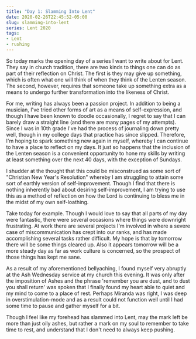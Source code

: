 ```yaml
---
title: "Day 1: Slamming Into Lent"
date: 2020-02-26T22:45:52-05:00
slug: slamming-into-lent
series: Lent 2020
tags:
- Lent
- rushing
---
```

So today marks the opening day of a series I want to write about for Lent. They say in church tradition, there are two kinds to things one can do as part of their reflection on Christ. The first is they may give up something, which is often what one will think of when they think of the Lenten season. The second, however, requires that someone take up something extra as a means to undergo further transformation into the likeness of Christ. 

For me, writing has always been a passion project. In addition to being a musician, I've tried other forms of art as a means of self-expression, and though I have been known to doodle occasionally, I regret to say that I can barely draw a straight line (and there are many pages of my attempts). Since I was in 10th grade I've had the process of journaling down pretty well, though in my college days that practice has since slipped. Therefore, I'm hoping to spark something new again in myself, whereby I can continue to have a place to reflect on my days. It just so happens that the inclusion of the Lenten season is a convenient opportunity to hone my skills by writing at least something over the next 40 days, with the exception of Sundays.

I shudder at the thought that this could be misconstrued as some sort of "Christian New Year's Resolution" whereby I am struggling to attain some sort of earthly version of self-improvement. Though I find that there is nothing inherently bad about desiring self-improvement, I am trying to use this as a method of reflection on how the Lord is continuing to bless me in the midst of my own self-loathing. 

Take today for example. Though I would love to say that all parts of my day were fantastic, there were several occasions where things were downright frustrating. At work there are several projects I'm involved in where a severe case of miscommunication has crept into our ranks, and has made accomplishing several tasks rather difficult. My hope is that by tomorrow there will be some things cleared up. Also it appears tomorrow will be a more steady day as far as work culture is concerned, so the prospect of those things has kept me sane.

As a result of my aforementioned bellyaching, I found myself very abruptly at the Ash Wednesday service at my church this evening. It was only after the imposition of Ashes and the phrase 'remember you are dust, and to dust you shall return' was spoken that I finally found my heart able to quiet and my mind to come to a place of rest. Perhaps Miranda was right, I was deep in overstimulation-mode and as a result could not function well until I had some time to pause and gather myself for a bit. 

Though I feel like my forehead has slammed into Lent, may the mark left be more than just oily ashes, but rather a mark on my soul to remember to take time to rest, and understand that I don't need to always keep pushing.
